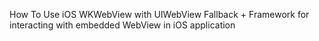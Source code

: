 How To Use iOS WKWebView with UIWebView Fallback
                      +
Framework for interacting with embedded WebView in iOS application
